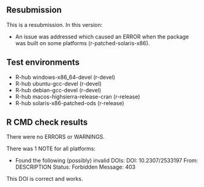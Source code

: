## Resubmission
This is a resubmission. In this version:
* An issue was addressed which caused an ERROR when the package was built on 
some platforms (r-patched-solaris-x86).

## Test environments
* R-hub windows-x86_64-devel (r-devel)
* R-hub ubuntu-gcc-devel (r-devel)
* R-hub debian-gcc-devel (r-devel)
* R-hub macos-highsierra-release-cran (r-release)
* R-hub solaris-x86-patched-ods (r-release)

## R CMD check results
There were no ERRORS or WARNINGS.

There was 1 NOTE for all platforms:

* Found the following (possibly) invalid DOIs:
  DOI: 10.2307/2533197
    From: DESCRIPTION
    Status: Forbidden
    Message: 403

This DOI is correct and works.
